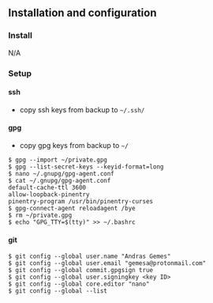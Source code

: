 ## Installation and configuration

### Install

N/A

### Setup

#### ssh

- copy ssh keys from backup to `~/.ssh/`

#### gpg

- copy gpg keys from backup to `~/`

```
$ gpg --import ~/private.gpg
$ gpg --list-secret-keys --keyid-format=long
$ nano ~/.gnupg/gpg-agent.conf
$ cat ~/.gnupg/gpg-agent.conf
default-cache-ttl 3600
allow-loopback-pinentry
pinentry-program /usr/bin/pinentry-curses
$ gpg-connect-agent reloadagent /bye
$ rm ~/private.gpg
$ echo "GPG_TTY=$(tty)" >> ~/.bashrc
```

#### git

```
$ git config --global user.name "Andras Gemes"
$ git config --global user.email "gemesa@protonmail.com"
$ git config --global commit.gpgsign true
$ git config --global user.signingkey <key ID>
$ git config --global core.editor "nano"
$ git config --global --list
```
